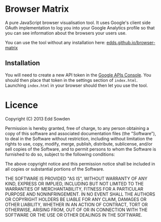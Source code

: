 # Browser Matrix

A pure JavaScript browser visualisation tool. It uses Google's client side
OAuth implementation to log you into your Google Analytics profile so that you
can see information about the browsers your users use.

You can use the tool without any installation here:
[edds.github.io/browser-matrix](http://edds.github.io/browser-matrix)

## Installation

You will need to create a new API token in the [Google APIs Console][1]. You
should then place that token in the settings section of `index.html`. Launching
`index.html` in your browser should then let you use the tool.


[1]: https://code.google.com/apis/console

# Licence

Copyright (C) 2013 Edd Sowden

Permission is hereby granted, free of charge, to any person obtaining a copy of
this software and associated documentation files (the "Software"), to deal in
the Software without restriction, including without limitation the rights to
use, copy, modify, merge, publish, distribute, sublicense, and/or sell copies
of the Software, and to permit persons to whom the Software is furnished to do
so, subject to the following conditions:

The above copyright notice and this permission notice shall be included in all
copies or substantial portions of the Software.

THE SOFTWARE IS PROVIDED "AS IS", WITHOUT WARRANTY OF ANY KIND, EXPRESS OR
IMPLIED, INCLUDING BUT NOT LIMITED TO THE WARRANTIES OF MERCHANTABILITY,
FITNESS FOR A PARTICULAR PURPOSE AND NONINFRINGEMENT. IN NO EVENT SHALL THE
AUTHORS OR COPYRIGHT HOLDERS BE LIABLE FOR ANY CLAIM, DAMAGES OR OTHER
LIABILITY, WHETHER IN AN ACTION OF CONTRACT, TORT OR OTHERWISE, ARISING FROM,
OUT OF OR IN CONNECTION WITH THE SOFTWARE OR THE USE OR OTHER DEALINGS IN THE
SOFTWARE.
